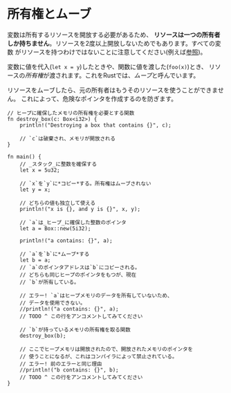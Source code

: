 # 所有権とムーブ

変数は所有するリソースを開放する必要があるため、 **リソースは一つの所有者
しか持ちません**。リソースを2度以上開放しないためでもあります。すべての変数
がリソースを持つわけではないことに注意してください(例えば[参照][references])。

変数に値を代入(`let x = y`)したときや、関数に値を渡した(`foo(x)`)とき、
リソースの*所有権*が渡されます。これをRustでは、*ムーブ*と呼んでいます。

リソースをムーブしたら、元の所有者はもうそのリソースを使うことができません。
これによって、危険なポインタを作成するのを防ぎます。

```rust,editable
// ヒープに確保したメモリの所有権を必要とする関数
fn destroy_box(c: Box<i32>) {
    println!("Destroying a box that contains {}", c);

    // `c`は破棄され、メモリが開放される
}

fn main() {
    // _スタック_に整数を確保する
    let x = 5u32;

    // `x`を`y`に*コピー*する。所有権はムーブされない
    let y = x;

    // どちらの値も独立して使える
    println!("x is {}, and y is {}", x, y);

    // `a`は_ヒープ_に確保した整数のポインタ
    let a = Box::new(5i32);

    println!("a contains: {}", a);

    // `a`を`b`に*ムーブ*する
    let b = a;
    // `a`のポインタアドレスは`b`にコピーされる。
    // どちらも同じヒープのポインタをもつが、現在
    // `b`が所有している。
    
    // エラー! `a`はヒープメモリのデータを所有していないため、
    // データを使用できない。
    //println!("a contains: {}", a);
    // TODO ^ この行をアンコメントしてみてください

    // `b`が持っているメモリの所有権を取る関数
    destroy_box(b);

    // ここでヒープメモリは開放されたので、開放されたメモリのポインタを
    // 使うことになるが、これはコンパイラによって禁止されている。
    // エラー! 前のエラーと同じ理由
    //println!("b contains: {}", b);
    // TODO ^ この行をアンコメントしてみてください
}
```

[references]: ../flow_control/match/destructuring/destructure_pointers.md
